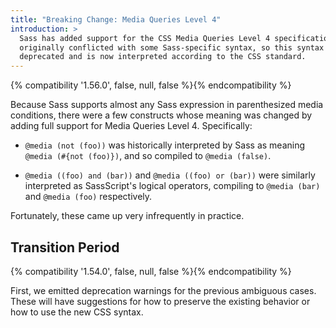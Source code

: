 ```yaml
---
title: "Breaking Change: Media Queries Level 4"
introduction: >
  Sass has added support for the CSS Media Queries Level 4 specification. This
  originally conflicted with some Sass-specific syntax, so this syntax was
  deprecated and is now interpreted according to the CSS standard.
---
```


{% compatibility '1.56.0', false, null, false %}{% endcompatibility %}

Because Sass supports almost any Sass expression in parenthesized media
conditions, there were a few constructs whose meaning was changed by adding full
support for Media Queries Level 4. Specifically:

* `@media (not (foo))` was historically interpreted by Sass as meaning
  `@media (#{not (foo)})`, and so compiled to `@media (false)`.

* `@media ((foo) and (bar))` and `@media ((foo) or (bar))` were similarly
  interpreted as SassScript's logical operators, compiling to `@media (bar)` and
  `@media (foo)` respectively.

Fortunately, these came up very infrequently in practice.

## Transition Period

{% compatibility '1.54.0', false, null, false %}{% endcompatibility %}

First, we emitted deprecation warnings for the previous ambiguous cases. These
will have suggestions for how to preserve the existing behavior or how to use
the new CSS syntax.
